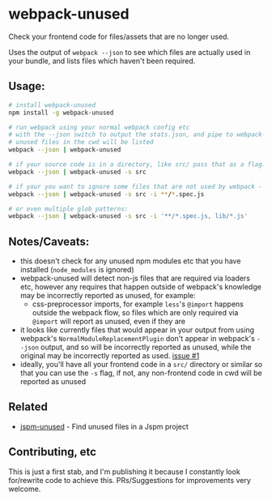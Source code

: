 # webpack-unused

Check your frontend code for files/assets that are no longer used.

Uses the output of `webpack --json` to see which files are actually used in your bundle,
and lists files which haven't been required.

## Usage:

```bash
# install webpack-unused
npm install -g webpack-unused

# run webpack using your normal webpack config etc
# with the --json switch to output the stats.json, and pipe to webpack-unused
# unused files in the cwd will be listed
webpack --json | webpack-unused

# if your source code is in a directory, like src/ pass that as a flag:
webpack --json | webpack-unused -s src

# if your you want to ignore some files that are not used by webpack - like specs you can pass ignore flag (glob):
webpack --json | webpack-unused -s src -i **/*.spec.js

# or even multiple glob patterns:
webpack --json | webpack-unused -s src -i '**/*.spec.js, lib/*.js'
```

## Notes/Caveats:

* this doesn't check for any unused npm modules etc that you have installed (`node_modules` is ignored)
* webpack-unused will detect non-js files that are required via loaders etc, however any requires that happen outside of webpack's knowledge may be incorrectly reported as unused, for example:
    * css-preprocessor imports, for example `less`'s `@import` happens outside the webpack flow, so files which are only required via `@import` will report as unused, even if they are
* it looks like currently files that would appear in your output from using webpack's `NormalModuleReplacementPlugin` don't appear in webpack's `--json` output, and so will be incorrectly reported as unused, while the original may be incorrectly reported as used. [issue #1](https://github.com/latentflip/webpack-unused/issues/1)
* ideally, you'll have all your frontend code in a `src/` directory or similar so that you can use the `-s` flag, if not, any non-frontend code in cwd will be reported as unused

## Related

- [jspm-unused](https://github.com/oligot/jspm-unused) - Find unused files in a Jspm project

## Contributing, etc

This is just a first stab, and I'm publishing it because I constantly look for/rewrite code to achieve this. PRs/Suggestions for improvements very welcome.
